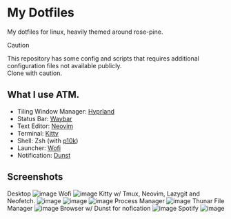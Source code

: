 # My Dotfiles
My dotfiles for linux, heavily themed around rose-pine.

> [!CAUTION]
> This repository has some config and scripts that requires additional configuration files not available publicly.\
> Clone with caution.

## What I use ATM.
- Tiling Window Manager: [Hyprland](https://hyprland.org/)
- Status Bar: [Waybar](https://github.com/Alexays/Waybar)
- Text Editor: [Neovim](https://github.com/neovim/neovim)
- Terminal: [Kitty](https://github.com/kovidgoyal/kitty)
- Shell: Zsh (with [p10k](https://github.com/romkatv/powerlevel10k))
- Launcher: [Wofi](https://hg.sr.ht/~scoopta/wofi)
- Notification: [Dunst](https://github.com/dunst-project/dunst)

## Screenshots
Desktop
![image](https://github.com/user-attachments/assets/462d9ce5-3635-4982-8743-0c2b3f0f8652)
Wofi
![image](https://github.com/user-attachments/assets/8b74ca45-40da-4b8b-b0d5-661f57859aa9)
Kitty w/ Tmux, Neovim, Lazygit and Neofetch.
![image](https://github.com/user-attachments/assets/858035a6-eef2-4b04-9614-a47df2d72e6b)
![image](https://github.com/user-attachments/assets/b8d469de-7cd2-4fb7-8df1-b1b1d2910027)
![image](https://github.com/user-attachments/assets/5d6db6dc-f0ae-4ca6-9294-19199765936b)
Process Manager
![image](https://github.com/user-attachments/assets/e730b56e-6fec-45ff-81e1-5861a62019d3)
Thunar File Manager
![image](https://github.com/user-attachments/assets/1707c58f-17e3-48d7-b58a-3efd2ac74e45)
Browser w/ Dunst for nofication
![image](https://github.com/user-attachments/assets/58d6b120-d063-4016-9ceb-93d4d2a1a2e2)
Spotify
![image](https://github.com/user-attachments/assets/86b7b3b0-8c66-4c19-a5fb-f4e5c0a65b12)
